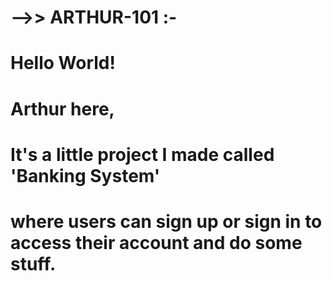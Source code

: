 # -->> ARTHUR-101  :-
 
# Hello World!
# Arthur here,
# It's a little project I made called 'Banking System'
# where users can sign up or sign in to access their account and do some stuff.
